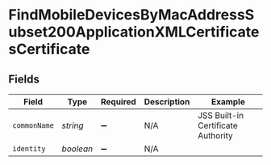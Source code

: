 # FindMobileDevicesByMacAddressSubset200ApplicationXMLCertificatesCertificate


## Fields

| Field                              | Type                               | Required                           | Description                        | Example                            |
| ---------------------------------- | ---------------------------------- | ---------------------------------- | ---------------------------------- | ---------------------------------- |
| `commonName`                       | *string*                           | :heavy_minus_sign:                 | N/A                                | JSS Built-in Certificate Authority |
| `identity`                         | *boolean*                          | :heavy_minus_sign:                 | N/A                                |                                    |